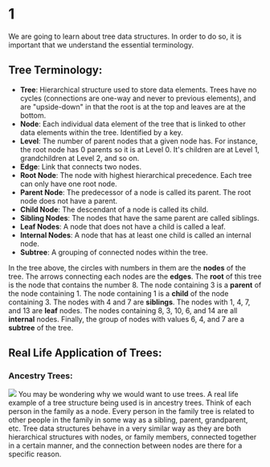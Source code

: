 # 1

We are going to learn about tree data structures. In order to do so, it is important that we understand the essential terminology.

## Tree Terminology:

* **Tree**: Hierarchical structure used to store data elements. Trees have no cycles \(connections are one-way and never to previous elements\), and are "upside-down" in that the root is at the top and leaves are at the bottom.
* **Node**: Each individual data element of the tree that is linked to other data elements within the tree. Identified by a key.
* **Level**: The number of parent nodes that a given node has. For instance, the root node has 0 parents so it is at Level 0. It's children are at Level 1, grandchildren at Level 2, and so on.
* **Edge**: Link that connects two nodes.
* **Root Node**: The node with highest hierarchical precedence. Each tree can only have one root node.
* **Parent Node**: The predecessor of a node is called its parent. The root node does not have a parent.
* **Child Node**: The descendant of a node is called its child.
* **Sibling Nodes**: The nodes that have the same parent are called siblings.
* **Leaf Nodes**: A node that does not have a child is called a leaf.
* **Internal Nodes**: A node that has at least one child is called an internal node.
* **Subtree**: A grouping of connected nodes within the tree.

In the tree above, the circles with numbers in them are the **nodes** of the tree. The arrows connecting each nodes are the **edges**. The **root** of this tree is the node that contains the number 8. The node containing 3 is a **parent** of the node containing 1. The node containing 1 is a **child** of the node containing 3. The nodes with 4 and 7 are **siblings**. The nodes with 1, 4, 7, and 13 are **leaf** nodes. The nodes containing 8, 3, 10, 6, and 14 are all **internal** nodes. Finally, the group of nodes with values 6, 4, and 7 are a **subtree** of the tree.

## Real Life Application of Trees:

### Ancestry Trees:

![](https://projectbit.s3-us-west-1.amazonaws.com/darlene/labs/Screen+Shot+2020-02-22+at+2.57.31+PM.png) You may be wondering why we would want to use trees. A real life example of a tree structure being used is in ancestry trees. Think of each person in the family as a node. Every person in the family tree is related to other people in the family in some way as a sibling, parent, grandparent, etc. Tree data structures behave in a very similar way as they are both hierarchical structures with nodes, or family members, connected together in a certain manner, and the connection between nodes are there for a specific reason.

